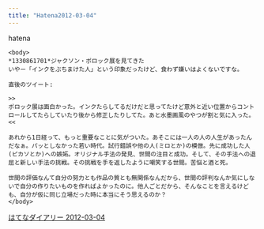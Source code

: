 ```yaml
---
title: "Hatena2012-03-04"
---
```


hatena

```
<body>
*1330861701*ジャクソン・ポロック展を見てきた
いやー「インクをぶちまけた人」という印象だったけど、食わず嫌いはよくないですな。

直後のツイート:

>>
ポロック展は面白かった。インクたらしてるだけだと思ってたけど意外と近い位置からコントロールしてたらしていたり後から修正したりしてた。あと水墨画風のやつが割と気に入った。
<<

あれから1日経って、もっと重要なことに気がついた。あそこには一人の人の人生があったんだなぁ。パッとしなかった若い時代。試行錯誤や他の人(ミロとか)の模倣。先に成功した人(ピカソとか)への嫉妬。オリジナル手法の発見、世間の注目と成功。そして、その手法への退屈と新しい手法の挑戦。その挑戦を手を返したように嘲笑する世間。苦悩と酒と死。

世間の評価なんて自分の努力とも作品の質とも無関係なんだから、世間の評判なんか気にしないで自分の作りたいものを作ればよかったのに。他人ごとだから、そんなことを言えるけども、自分が仮に同じ立場だった時に本当にそう思えるのか？
</body>
```


[はてなダイアリー 2012-03-04](https://nishiohirokazu.hatenadiary.org/archive/2012/03/04)
